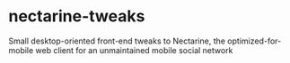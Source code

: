# nectarine-tweaks
Small desktop-oriented front-end tweaks to Nectarine, the optimized-for-mobile web client for an unmaintained mobile social network
